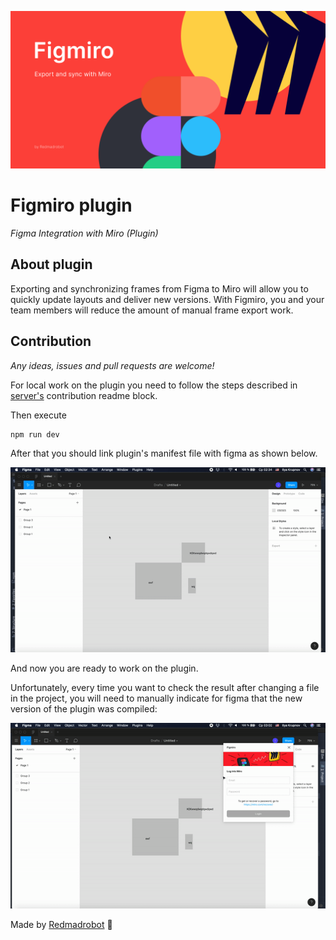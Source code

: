 ![Figmiro logo](/images/cover.png)

# Figmiro plugin

*Figma Integration with Miro (Plugin)*

## About plugin

Exporting and synchronizing frames from Figma to Miro will allow you to quickly update layouts and deliver new versions.
With Figmiro, you and your team members will reduce the amount of manual frame export work.

## Contribution

*Any ideas, issues and pull requests are welcome!*

For local work on the plugin you need to follow the steps described in
[server's](https://github.com/RedMadRobot/figmiro-server) contribution readme block.

Then execute
```shell script
npm run dev
```

After that you should link plugin's manifest file with figma as shown below.

![Manifest linking](/images/how-to-install.gif)

And now you are ready to work on the plugin.

Unfortunately, every time you want to check the result after changing a file in the project,
you will need to manually indicate for figma that the new version of the plugin was compiled:

![Work with changes](/images/changes.gif)

Made by [Redmadrobot](https://www.redmadrobot.com/) 🤖
